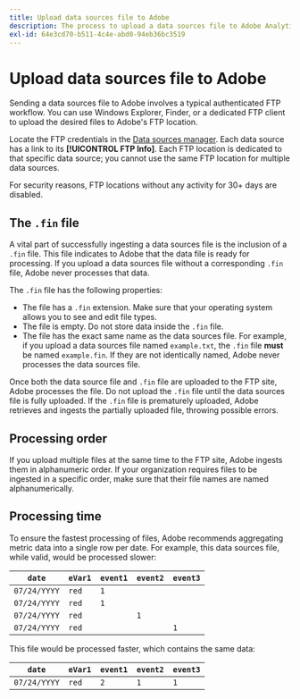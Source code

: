 ```yaml
---
title: Upload data sources file to Adobe
description: The process to upload a data sources file to Adobe Analytics for ingestion.
exl-id: 64e3cd70-b511-4c4e-abd0-94eb36bc3519
---
```

# Upload data sources file to Adobe

Sending a data sources file to Adobe involves a typical authenticated FTP workflow. You can use Windows Explorer, Finder, or a dedicated FTP client to upload the desired files to Adobe's FTP location.

Locate the FTP credentials in the [Data sources manager](manage.md). Each data source has a link to its **[!UICONTROL FTP Info]**. Each FTP location is dedicated to that specific data source; you cannot use the same FTP location for multiple data sources.

For security reasons, FTP locations without any activity for 30+ days are disabled.

## The `.fin` file

A vital part of successfully ingesting a data sources file is the inclusion of a `.fin` file. This file indicates to Adobe that the data file is ready for processing. If you upload a data sources file without a corresponding `.fin` file, Adobe never processes that data.

The `.fin` file has the following properties:

* The file has a `.fin` extension. Make sure that your operating system allows you to see and edit file types.
* The file is empty. Do not store data inside the `.fin` file.
* The file has the exact same name as the data sources file. For example, if you upload a data sources file named `example.txt`, the `.fin` file **must** be named `example.fin`. If they are not identically named, Adobe never processes the data sources file.

Once both the data source file and `.fin` file are uploaded to the FTP site, Adobe processes the file. Do not upload the `.fin` file until the data sources file is fully uploaded. If the `.fin` file is prematurely uploaded, Adobe retrieves and ingests the partially uploaded file, throwing possible errors.

## Processing order

If you upload multiple files at the same time to the FTP site, Adobe ingests them in alphanumeric order. If your organization requires files to be ingested in a specific order, make sure that their file names are named alphanumerically.

## Processing time

To ensure the fastest processing of files, Adobe recommends aggregating metric data into a single row per date. For example, this data sources file, while valid, would be processed slower:

| `date` | `eVar1` | `event1` | `event2` | `event3` |
| --- | --- | --- | --- | --- |
| `07/24/YYYY` | `red` | `1` | | |
| `07/24/YYYY` | `red` | `1` | | |
| `07/24/YYYY` | `red` | | `1` | |
| `07/24/YYYY` | `red` | | | `1` |

This file would be processed faster, which contains the same data:

| `date` | `eVar1` | `event1` | `event2` | `event3` |
| --- | --- | --- | --- | --- |
| `07/24/YYYY` | `red` | `2` | `1` | `1` |
